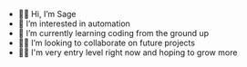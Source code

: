 - ✋🏾 Hi, I’m Sage
- 👀 I’m interested in automation
- 🌱 I’m currently learning coding from the ground up
- 🤝🏾 I’m looking to collaborate on future projects
- 👌🏾 I'm very entry level right now and hoping to grow more

<!---
SageOfTheFourPillars/SageOfTheFourPillars is a ✨ special ✨ repository because its `README.md` (this file) appears on your GitHub profile.
You can click the Preview link to take a look at your changes.
--->
